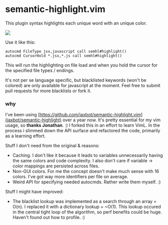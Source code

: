 # semantic-highlight.vim

This plugin syntax highlights each unique word with an unique color.

<img src="https://raw.githubusercontent.com/jaxbot/semantic-highlight.vim/master/semantic-highlight.png">

Use it like this:

```
autocmd FileType jsx,javascript call semhl#highlight()
autocmd CursorHold *.jsx,*.js call semhl#highlight()
```

This will run the highlighting on file load and when you hold the cursor for
the specified file types / endings.

It's not per se language specific, but blacklisted keywords (won't be colored) are only available
for javascript at the moment. Feel free to submit pull requests for more
blacklists or fork it.

### why

I've been using [https://github.com/jaxbot/semantic-highlight.vim](jaxbot/semantic-highlight) over a year now. It's pretty essential for my vim usage, so **thanks Jonathan**. :) I forked this in an effort to learn VimL. In the process i slimmed down the API surface and refactored the code, primarily as a learning effort.

Stuff I don't need from the original & reasons:
- Caching. I don't like it because it leads to variables unnecessarily having the same colors and code complexity. I also don't care if variable -> color mappings are persisted across files.
- Non-GUI colors. For me the concept doesn't make much sense with 16 colors. I've got way more identifiers per file on average.
- Weird API for specifying needed autocmds. Rather write them myself. :)

Stuff I might have improved:
- The blacklist lookup was implemented as a search through an array = O(n). I replaced it with a dictionary lookup = ~O(1). This lookup occured in the central tight loop of the algorithm, so perf benefits could be huge. Haven't found out how to profile. :) 
